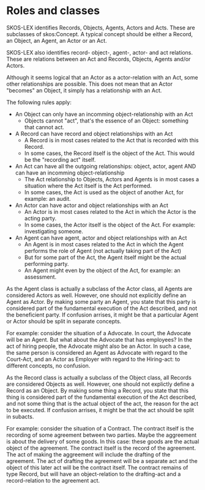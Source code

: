 # Roles and classes

SKOS-LEX identifies Records, Objects, Agents, Actors and Acts. These are subclasses of skos:Concept. A typical concept should be either a Record, an Object, an Agent, an Actor or an Act.

SKOS-LEX also identifies record- object-, agent-, actor- and act relations. These are relations between an Act and Records, Objects, Agents and/or Actors.

Although it seems logical that an Actor as a actor-relation with an Act, some other relationships are possible. This does not mean that an Actor "becomes" an Object, it simply has a relationship with an Act.

The following rules apply:
- An Object can only have an incomming object-relationship with an Act
  - Objects cannot "act", that's the essence of an Object: something that cannot act.
- A Record can have record and object relationships with an Act
  - A Record is in most cases related to the Act that is recorded with this Record.
  - In some cases, the Record itself is the object of the Act. This would be the "recording act" itself.
- An Act can have all the outgoing relationships: object, actor, agent AND can have an incomming object-relationship
  - The Act relationship to Objects, Actors and Agents is in most cases a situation where the Act itself is the Act performed.
  - In some cases, the Act is used as the object of another Act, for example: an audit.
- An Actor can have actor and object relationships with an Act
  - An Actor is in most cases related to the Act in which the Actor is the acting party.
  - In some cases, the Actor itself is the object of the Act. For example: investigating someone.
- An Agent can have agent, actor and object relationships with an Act
  - An Agent is in most cases related to the Act in which the Agent performs the role of Agent (not actually taking part of the Act)
  - But for some part of the Act, the Agent itself might be the actual performing party.
  - An Agent might even by the object of the Act, for example: an assessment.

As the Agent class is actually a subclass of the Actor class, all Agents are considered Actors as well. However, one should not explicitly define an Agent as Actor. By making some party an Agent, you state that this party is considered part of the fundamental execution of the Act described, and not the beneficient party. If confusion arrises, it might be that a particular Agent or Actor should be split in separate concepts.

For example: consider the situation of a Advocate. In court, the Advocate will be an Agent. But what about the Advocate that has employees? In the act of hiring people, the Advocate might also be an Actor. In such a case, the same person is considered an Agent as Advocate with regard to the Court-Act, and an Actor as Employer with regard to the Hiring-act: to different concepts, no confusion.

As the Record class is actually a subclass of the Object class, all Records are considered Objects as well. However, one should not explictly define a Record as an Object. By making some thing a Record, you state that this thing is considered part of the fundamental execution of the Act described, and not some thing that is the actual object of the act, the reason for the act to be executed. If confusion arrises, it might be that the act should be split in subacts.

For example: consider the situation of a Contract. The contract itself is the recording of some agreement between two parties. Maybe the aggreement is about the delivery of some goods. In this case: these goods are the actual object of the agreement. The contract itself is the record of the agreement. The act of making the aggreement will include the drafting of the agreement. The act of drafting the agreement will be a separate act and the object of this later act will be the contract itself. The contract remains of type Record, but will have an object-relation to the drafting-act and a record-relation to the agreement act.
